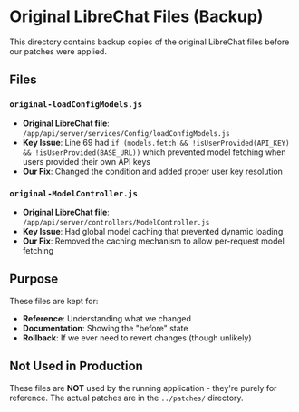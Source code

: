 # Original LibreChat Files (Backup)

This directory contains backup copies of the original LibreChat files before our patches were applied.

## Files

### `original-loadConfigModels.js`
- **Original LibreChat file**: `/app/api/server/services/Config/loadConfigModels.js`
- **Key Issue**: Line 69 had `if (models.fetch && !isUserProvided(API_KEY) && !isUserProvided(BASE_URL))` which prevented model fetching when users provided their own API keys
- **Our Fix**: Changed the condition and added proper user key resolution

### `original-ModelController.js`  
- **Original LibreChat file**: `/app/api/server/controllers/ModelController.js`
- **Key Issue**: Had global model caching that prevented dynamic loading
- **Our Fix**: Removed the caching mechanism to allow per-request model fetching

## Purpose

These files are kept for:
- **Reference**: Understanding what we changed
- **Documentation**: Showing the "before" state  
- **Rollback**: If we ever need to revert changes (though unlikely)

## Not Used in Production

These files are **NOT** used by the running application - they're purely for reference. The actual patches are in the `../patches/` directory. 